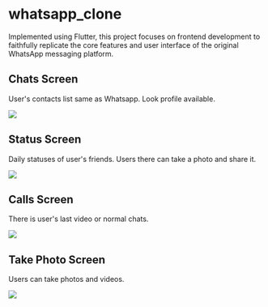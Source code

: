 # whatsapp_clone

Implemented using Flutter, this project focuses on frontend development to faithfully replicate the core features and user interface of the original WhatsApp messaging platform.

## Chats Screen

User's contacts list same as Whatsapp. Look profile available.

![](assets/readme/chats.png)

## Status Screen

Daily statuses of user's friends. Users there can take a photo and share it.

![](assets/readme/status.png)

## Calls Screen

There is user's last video or normal chats.

![](assets/readme/calls.png)

## Take Photo Screen

Users can take photos and videos.

![](assets/readme/photo.png)


